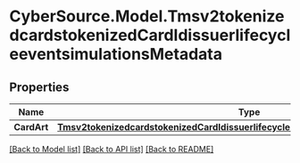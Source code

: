 # CyberSource.Model.Tmsv2tokenizedcardstokenizedCardIdissuerlifecycleeventsimulationsMetadata
## Properties

Name | Type | Description | Notes
------------ | ------------- | ------------- | -------------
**CardArt** | [**Tmsv2tokenizedcardstokenizedCardIdissuerlifecycleeventsimulationsMetadataCardArt**](Tmsv2tokenizedcardstokenizedCardIdissuerlifecycleeventsimulationsMetadataCardArt.md) |  | [optional] 

[[Back to Model list]](../README.md#documentation-for-models) [[Back to API list]](../README.md#documentation-for-api-endpoints) [[Back to README]](../README.md)

